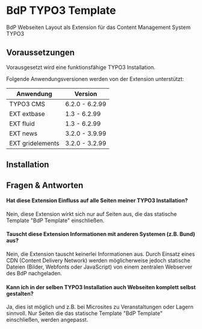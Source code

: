 # BdP TYPO3 Template

BdP Webseiten Layout als Extension für das Content Management System TYPO3

## Voraussetzungen

Vorausgesetzt wird eine funktionsfähige TYPO3 Installation.

Folgende Anwendungsversionen werden von der Extension unterstützt:

| Anwendung        | Version        |
| ---------------- | -------------- |
| TYPO3 CMS        | 6.2.0 - 6.2.99 |
| EXT extbase      | 1.3 - 6.2.99   |
| EXT fluid        | 1.3 - 6.2.99   |
| EXT news         | 3.2.0 - 3.9.99 |
| EXT gridelements | 3.2.0 - 3.2.99 |

## Installation


## Fragen & Antworten

#### Hat diese Extension Einfluss auf alle Seiten meiner TYPO3 Installation?
Nein, diese Extension wirkt sich nur auf Seiten aus, die das statische Template "BdP Template" einschließen.

#### Tauscht diese Extension Informationen mit anderen Systemen (z.B. Bund) aus?
Nein, die Extension tauscht keinerlei Informationen aus. Durch Einsatz eines CDN (Content Delivery Network) werden möglicherweise jedoch statische Dateien (Bilder, Webfonts oder JavaScript) von einem zentralen Webserver des BdP nachgeladen.

#### Kann ich in der selben TYPO3 Installation auch Webseiten komplett selbst gestalten?
Ja, dies ist möglich und z.B. bei Microsites zu Veranstaltungen oder Lagern sinnvoll. Nur Seiten die das statische Template "BdP Template" einschließen, werden angepasst.
